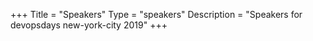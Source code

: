 +++
Title = "Speakers"
Type = "speakers"
Description = "Speakers for devopsdays new-york-city 2019"
+++

